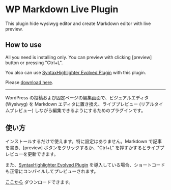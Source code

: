 # WP Markdown Live Plugin

This plugin hide wysiwyg editor and create Markdown editor with live preview.

## How to use

All you need is installing only. You can preview with clicking [preview] button or pressing "Ctrl+L".

You also can use [SyntaxHighlighter Evolved Plugin](http://www.viper007bond.com/wordpress-plugins/syntaxhighlighter/) with this plugin.

Please [download here](https://github.com/qckanemoto/wp-markdown-live/raw/v1.0.4/zip/wp-markdown-live.zip).

---

WordPress の投稿および固定ページの編集画面で、ビジュアルエディタ (Wysiwyg) を Markdown エディタに置き換え、ライブプレビュー (リアルタイムプレビュー) しながら編集できるようにするためのプラグインです。

## 使い方

インストールするだけで使えます。特に設定はありません。Markdown で記事を書き、[preview] ボタンをクリックするか、"Ctrl+L" を押すかするとライブプレビューを更新できます。

また、[SyntaxHighlighter Evolved Plugin](http://www.viper007bond.com/wordpress-plugins/syntaxhighlighter/) を導入している場合、ショートコードも正常にコンパイルしてプレビューされます。

[ここから](https://github.com/qckanemoto/wp-markdown-live/raw/v1.0.4/zip/wp-markdown-live.zip) ダウンロードできます。
